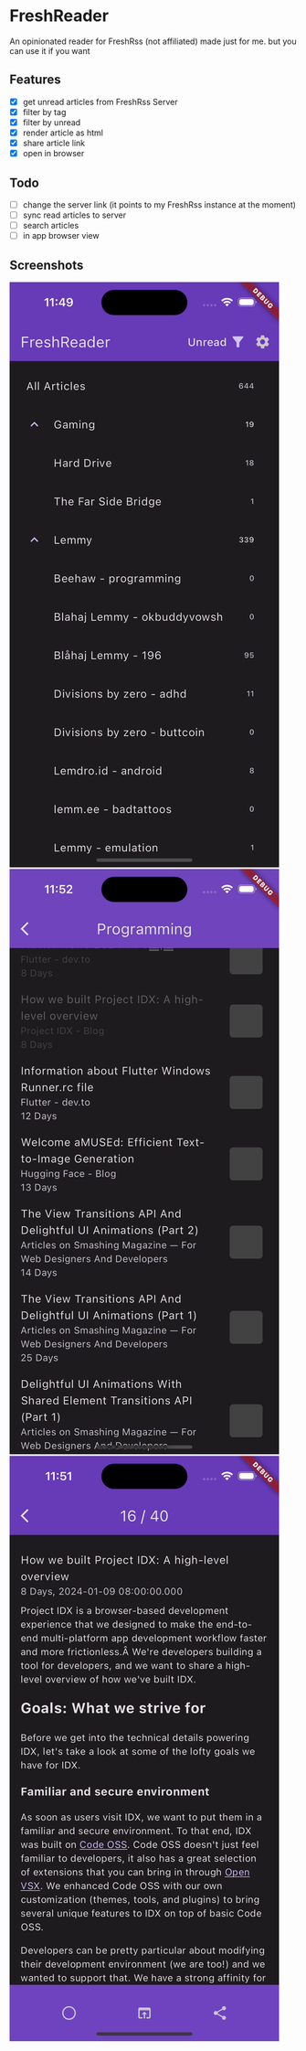# FreshReader

An opinionated reader for FreshRss (not affiliated) made just for me. but you can use it if you want

## Features
- [x] get unread articles from FreshRss Server
- [x] filter by tag
- [x] filter by unread
- [x] render article as html
- [x] share article link
- [x] open in browser

## Todo
- [ ] change the server link (it points to my FreshRss instance at the moment)
- [ ] sync read articles to server
- [ ] search articles
- [ ] in app browser view

## Screenshots
![Alt text](SimulatorHome.png)
![Alt text](SimulatorList.png)
![Alt text](SimulatorArticle.png)